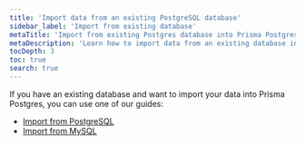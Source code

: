 ```yaml
---
title: 'Import data from an existing PostgreSQL database'
sidebar_label: 'Import from existing database'
metaTitle: 'Import from existing Postgres database into Prisma Postgres'
metaDescription: 'Learn how to import data from an existing database into Prisma Postgres.'
tocDepth: 3
toc: true
search: true
---
```


If you have an existing database and want to import your data into Prisma Postgres, you can use one of our guides:

- [Import from PostgreSQL](/getting-started/prisma-postgres/import-from-existing-database-postgresql)
- [Import from MySQL](/getting-started/prisma-postgres/import-from-existing-database-mysql)
